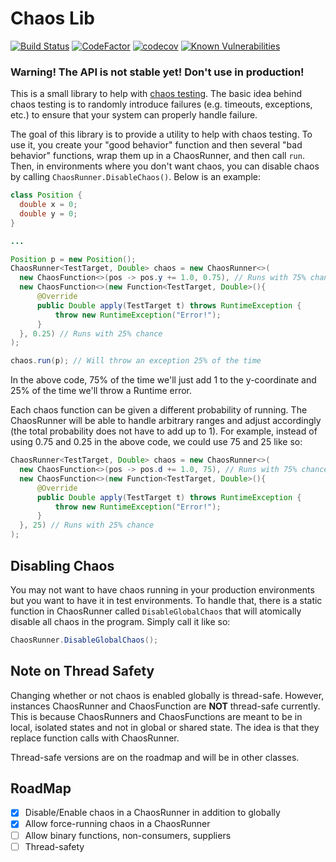 # Chaos Lib

[![Build Status](https://travis-ci.org/tofurama3000/chaos-lib.svg?branch=master)](https://travis-ci.org/tofurama3000/chaos-lib)
[![CodeFactor](https://www.codefactor.io/repository/github/tofurama3000/chaos-lib/badge)](https://www.codefactor.io/repository/github/tofurama3000/chaos-lib)
[![codecov](https://codecov.io/gh/tofurama3000/chaos-lib/branch/master/graph/badge.svg)](https://codecov.io/gh/tofurama3000/chaos-lib)
[![Known Vulnerabilities](https://snyk.io/test/github/tofurama3000/chaos-lib/badge.svg?targetFile=pom.xml)](https://snyk.io/test/github/tofurama3000/chaos-lib?targetFile=pom.xml)

### Warning! The API is not stable yet! Don't use in production!

This is a small library to help with [chaos testing](https://boyter.org/2016/07/chaos-testing-engineering/). The basic idea behind chaos testing is to randomly introduce failures (e.g. timeouts, exceptions, etc.) to ensure that your system can properly handle failure.

The goal of this library is to provide a utility to help with chaos testing. To use it, you create your "good behavior" function and then several "bad behavior" functions, wrap them up in a ChaosRunner, and then call `run`. Then, in environments where you don't want chaos, you can disable chaos by calling `ChaosRunner.DisableChaos()`. Below is an example:

``` java
class Position {
  double x = 0;
  double y = 0;
}

...

Position p = new Position();
ChaosRunner<TestTarget, Double> chaos = new ChaosRunner<>(
  new ChaosFunction<>(pos -> pos.y += 1.0, 0.75), // Runs with 75% chance
  new ChaosFunction<>(new Function<TestTarget, Double>(){
      @Override
      public Double apply(TestTarget t) throws RuntimeException {
          throw new RuntimeException("Error!");
      }
  }, 0.25) // Runs with 25% chance
);

chaos.run(p); // Will throw an exception 25% of the time
```

In the above code, 75% of the time we'll just add 1 to the y-coordinate and 25% of the time we'll throw a Runtime error.

Each chaos function can be given a different probability of running. The ChaosRunner will be able to handle arbitrary ranges and adjust accordingly (the total probability does not have to add up to 1). For example, instead of using 0.75 and 0.25 in the above code, we could use 75 and 25 like so:

``` java
ChaosRunner<TestTarget, Double> chaos = new ChaosRunner<>(
  new ChaosFunction<>(pos -> pos.d += 1.0, 75), // Runs with 75% chance
  new ChaosFunction<>(new Function<TestTarget, Double>(){
      @Override
      public Double apply(TestTarget t) throws RuntimeException {
          throw new RuntimeException("Error!");
      }
  }, 25) // Runs with 25% chance
);
```

## Disabling Chaos

You may not want to have chaos running in your production environments but you want to have it in test environments. To handle that, there is a static function in ChaosRunner called `DisableGlobalChaos` that will atomically disable all chaos in the program. Simply call it like so:

``` java
ChaosRunner.DisableGlobalChaos();
```

## Note on Thread Safety

Changing whether or not chaos is enabled globally is thread-safe. However, instances ChaosRunner and ChaosFunction are **NOT** thread-safe currently. This is because ChaosRunners and ChaosFunctions are meant to be in local, isolated states and not in global or shared state. The idea is that they replace function calls with ChaosRunner.

Thread-safe versions are on the roadmap and will be in other classes.

## RoadMap

- [x] Disable/Enable chaos in a ChaosRunner in addition to globally
- [x] Allow force-running chaos in a ChaosRunner
- [ ] Allow binary functions, non-consumers, suppliers
- [ ] Thread-safety
